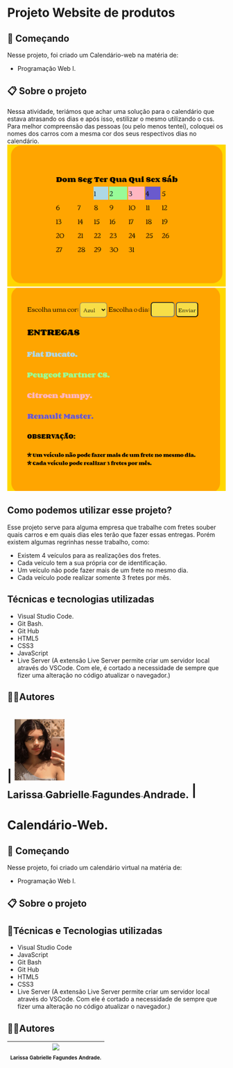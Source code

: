 # Projeto Website de produtos

## 🚀 Começando
 
Nesse projeto, foi criado um Calendário-web na matéria de:
 * Programação Web I.

## 📋 Sobre o projeto

 Nessa atividade, teriámos que achar uma solução para o calendário que estava atrasando os dias e após isso, estilizar o mesmo utilizando o css. Para melhor compreensão das pessoas (ou pelo menos tentei), coloquei os nomes dos carros com a mesma cor dos seus respectivos dias no calendário.
 ![](calendarioentregas.png)
 ![](entregas.png)

## Como podemos utilizar esse projeto?

 Esse projeto serve para alguma empresa que trabalhe com fretes souber quais carros e em quais dias eles terão que fazer essas entregas. Porém existem algumas regrinhas nesse trabalho, como:
 * Existem 4 veículos para as realizações dos fretes.
 * Cada veículo tem a sua própria cor de identificação.
 * Um veículo não pode fazer mais de um frete no mesmo dia.
 * Cada veículo pode realizar somente 3 fretes por mês.

## Técnicas e tecnologias utilizadas

* Visual Studio Code.
* Git Bash.
* Git Hub
* HTML5
* CSS3
* JavaScript
* Live Server (A extensão Live Server permite criar um servidor local através do VSCode. Com ele, é cortado a necessidade de sempre que fizer uma alteração no código atualizar o navegador.)

## ✍🏻Autores
| [<img loading="eu.png" src="eu.png" width=115><br><sub>Larissa Gabrielle Fagundes Andrade.</sub>](https://github.com/gabriellefagundes) |
=======
# Calendário-Web.
## 🚀 Começando
Nesse projeto, foi criado um calendário virtual na matéria de:
* Programação Web I.

## 📋 Sobre o projeto
 
## 🔨Técnicas e Tecnologias utilizadas
* Visual Studio Code 
* JavaScript
* Git Bash
* Git Hub
* HTML5
* CSS3
* Live Server (A extensão Live Server permite criar um servidor local através do VSCode. Com ele é cortado a necessidade de sempre que fizer uma alteração no código atualizar o navegador.)

## ✍🏻Autores
| <img loading="img/eu.jpg" src="img/eu.jpg" width=115><br><sub>Larissa Gabrielle Fagundes Andrade.</sub> 
| :---: 
